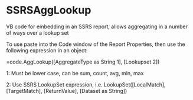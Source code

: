 # SSRSAggLookup
VB code for embedding in an SSRS report, allows aggregating in a number of ways over a lookup set

To use paste into the Code window of the Report Properties, then use the following expression in an object:

=code.AggLookup([AggregateType as String 1], [Lookupset 2])

1: Must be lower case, can be sum, count, avg, min, max

2: Use SSRS LookupSet expression, i.e. LookupSet([LocalMatch], [TargetMatch], [ReturnValue], [Dataset as String])


